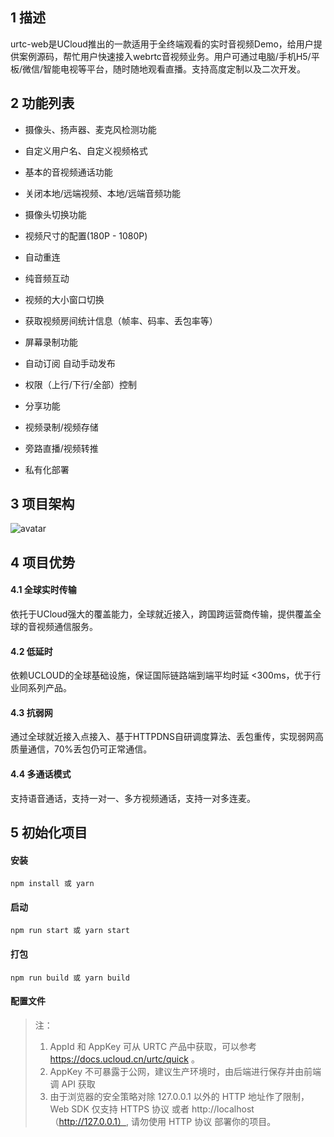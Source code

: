 <!--
 * @Author: cven.li
 * @Date: 2021-01-25 16:10:28
 * @LastEditTime: 2021-01-25 17:16:54
 * @LastEditors: Please set LastEditors
 * @Description: In User Settings Edit
 * @FilePath: /urtc-web-demo/README.md
-->

## 1 描述

urtc-web是UCloud推出的一款适用于全终端观看的实时音视频Demo，给用户提供案例源码，帮忙用户快速接入webrtc音视频业务。用户可通过电脑/手机H5/平板/微信/智能电视等平台，随时随地观看直播。支持高度定制以及二次开发。


## 2 功能列表

* 摄像头、扬声器、麦克风检测功能

* 自定义用户名、自定义视频格式

* 基本的音视频通话功能

* 关闭本地/远端视频、本地/远端音频功能

* 摄像头切换功能

* 视频尺寸的配置(180P - 1080P)

* 自动重连

* 纯音频互动

* 视频的大小窗口切换

* 获取视频房间统计信息（帧率、码率、丢包率等）

* 屏幕录制功能

* 自动订阅 自动手动发布

* 权限（上行/下行/全部）控制

* 分享功能

* 视频录制/视频存储

* 旁路直播/视频转推

* 私有化部署


## 3 项目架构

![avatar](https://static.ucloud.cn/docs/urtc/images/introduction/structure.png?v=1611734686)


## 4 项目优势

#### 4.1 全球实时传输
依托于UCloud强大的覆盖能力，全球就近接入，跨国跨运营商传输，提供覆盖全球的音视频通信服务。

#### 4.2 低延时
依赖UCLOUD的全球基础设施，保证国际链路端到端平均时延 <300ms，优于行业同系列产品。

#### 4.3 抗弱网
通过全球就近接入点接入、基于HTTPDNS自研调度算法、丢包重传，实现弱网高质量通信，70%丢包仍可正常通信。

#### 4.4 多通话模式
支持语音通话，支持一对一、多方视频通话，支持一对多连麦。


## 5 初始化项目

#### 安装

```
npm install 或 yarn
```

#### 启动
```
npm run start 或 yarn start
```

#### 打包
```
npm run build 或 yarn build
```

#### 配置文件

> 注：
>
> 1. AppId 和 AppKey 可从 URTC 产品中获取，可以参考 https://docs.ucloud.cn/urtc/quick 。
> 2. AppKey 不可暴露于公网，建议生产环境时，由后端进行保存并由前端调 API 获取
> 3. 由于浏览器的安全策略对除 127.0.0.1 以外的 HTTP 地址作了限制，Web SDK 仅支持 HTTPS 协议 或者 http://localhost（http://127.0.0.1）, 请勿使用 HTTP 协议 部署你的项目。

